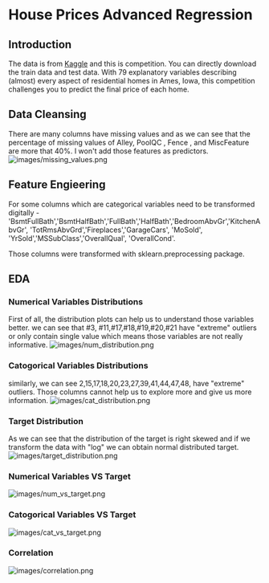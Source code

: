 # House Prices Advanced Regression
## Introduction
The data is from [Kaggle](https://www.kaggle.com/c/house-prices-advanced-regression-techniques/data) and this is competition. You can directly download the train data and test data. With 79 explanatory variables describing (almost) every aspect of residential homes in Ames, Iowa, this competition challenges you to predict the final price of each home.
## Data Cleansing
There are many columns have missing values and as we can see that the percentage of missing values of Alley, PoolQC	, Fence	, and MiscFeature are more that 40%. I won't add those features as predictors.
![images/missing_values.png](images/missing_values.png)
## Feature Engieering
For some columns which are categorical variables need to be transformed digitally - 'BsmtFullBath','BsmtHalfBath','FullBath','HalfBath','BedroomAbvGr','KitchenAbvGr', 'TotRmsAbvGrd','Fireplaces','GarageCars', 'MoSold', 'YrSold','MSSubClass','OverallQual', 'OverallCond'.

Those columns were transformed with sklearn.preprocessing package. 
## EDA 
### Numerical Variables Distributions
First of all, the distribution plots can help us to understand those variables better. 
we can see that #3, #11,#17,#18,#19,#20,#21 have "extreme" outliers or only contain single value which means those variables are not really informative.
![images/num_distribution.png](images/num_distribution.png)
### Catogorical Variables Distributions
similarly, we can see 2,15,17,18,20,23,27,39,41,44,47,48, have "extreme" outliers. Those columns cannot help us to explore more and give us more information.
![images/cat_distribution.png](images/cat_distribution.png)

### Target Distribution
As we can see that the distribution of the target is right skewed and if we transform the data with "log" we can obtain normal distributed target.  
![images/target_distribution.png](images/target_distribution.png)

### Numerical Variables VS Target
![images/num_vs_target.png](images/num_vs_target.png)

### Catogorical Variables VS Target
![images/cat_vs_target.png](images/cat_vs_target.png)
### Correlation
![images/correlation.png](images/correlation.png)
